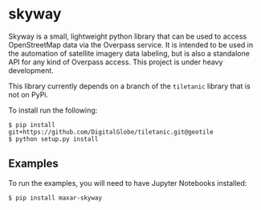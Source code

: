 # skyway
Skyway is a small, lightweight python library that can be used to access OpenStreetMap data via the Overpass service. It is intended to be used in the automation of satellite imagery data labeling, but is also a standalone API for any kind of Overpass access. This project is under heavy development.


This library currently depends on a branch of the `tiletanic` library that is not on PyPi. 

To install run the following:

```console
$ pip install git+https://github.com/DigitalGlobe/tiletanic.git@geotile
$ python setup.py install
``` 


## Examples

To run the examples, you will need to have Jupyter Notebooks installed:

```console
$ pip install maxar-skyway
```
